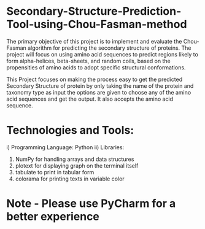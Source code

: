 # Secondary-Structure-Prediction-Tool-using-Chou-Fasman-method
The primary objective of this project is to implement and evaluate the Chou-Fasman algorithm for predicting the secondary structure of proteins. The project will focus on using amino acid sequences to predict regions likely to form alpha-helices, beta-sheets, and random coils, based on the propensities of amino acids to adopt specific structural conformations.

This Project focuses on making the process easy to get the predicted Secondary Structure of protein by only taking the name of the protein and taxonomy type as input the options are given to choose any of the amino acid sequences and get the output. It also accepts the amino acid sequence.

# Technologies and Tools:
i) Programming Language: Python
ii) Libraries: 
1) NumPy for handling arrays and data structures
2) plotext for displaying graph on the terminal itself
3) tabulate to print in tabular form
4) colorama for printing texts in variable color
# Note - Please use PyCharm for a better experience
